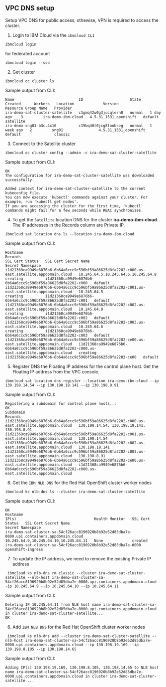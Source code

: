## VPC DNS setup

Setup VPC DNS for public access, othewise, VPN is required to access the cluster.

1. Login to IBM Cloud via the `ibmcloud CLI`

```
ibmcloud login
``` 

for federated account 

```
ibmcloud login --sso
``` 

2. Get cluster

```
ibmcloud oc cluster ls
```

Sample output from CLI:
```
Name                             ID                     State    Created      Workers   Location             Version                 Resource Group Name   Provider   
ira-demo-sat-cluster-satellite   c1gmq42w0g3jucqlern0   normal   1 day ago    3         ira-demo-ibm-cloud   4.5.31_1531_openshift   default               satellite   
ira-demo-sng01-b3c.4x16          c19bq46t0jcg8lonbseg   normal   1 week ago   2         sng01                4.5.31_1531_openshift   default               classic  
```
3. Connect to the Satellite cluster

```
ibmcloud oc cluster config --admin -c ira-demo-sat-cluster-satellite
```
Sample output from CLI:
```
OK
The configuration for ira-demo-sat-cluster-satellite was downloaded successfully.

Added context for ira-demo-sat-cluster-satellite to the current kubeconfig file.
You can now execute 'kubectl' commands against your cluster. For example, run 'kubectl get nodes'.
If you are accessing the cluster for the first time, 'kubectl' commands might fail for a few seconds while RBAC synchronizes.

```

4. To get the `Satellite` location DNS for the cluster **ira-demo-ibm-cloud**. The IP addresses in the Records column are Private IP.

```
ibmcloud sat location dns ls --location ira-demo-ibm-cloud
```

Sample output from CLI:
```
Hostname                                                                                        Records                                                                                         SSL Cert Status   SSL Cert Secret Name                                          Secret Namespace
i1d21368ca9949e6876b6-6b64a6ccc9c596bf59a86625d8fa2202-c000.us-east.satellite.appdomain.cloud   10.245.64.5,10.245.64.6,10.245.64.8                                                             creating          i1d21368ca9949e6876b6-6b64a6ccc9c596bf59a86625d8fa2202-c000   default
i1d21368ca9949e6876b6-6b64a6ccc9c596bf59a86625d8fa2202-c001.us-east.satellite.appdomain.cloud   10.245.64.5                                                                                     creating          i1d21368ca9949e6876b6-6b64a6ccc9c596bf59a86625d8fa2202-c001   default
i1d21368ca9949e6876b6-6b64a6ccc9c596bf59a86625d8fa2202-c002.us-east.satellite.appdomain.cloud   10.245.64.8                                                                                     creating          i1d21368ca9949e6876b6-6b64a6ccc9c596bf59a86625d8fa2202-c002   default
i1d21368ca9949e6876b6-6b64a6ccc9c596bf59a86625d8fa2202-c003.us-east.satellite.appdomain.cloud   10.245.64.6                                                                                     creating          i1d21368ca9949e6876b6-6b64a6ccc9c596bf59a86625d8fa2202-c003   default
i1d21368ca9949e6876b6-6b64a6ccc9c596bf59a86625d8fa2202-ce00.us-east.satellite.appdomain.cloud   i1d21368ca9949e6876b6-6b64a6ccc9c596bf59a86625d8fa2202-c000.us-east.satellite.appdomain.cloud   creating          i1d21368ca9949e6876b6-6b64a6ccc9c596bf59a86625d8fa2202-ce00   default

```

5. Register DNS the Floating IP address for the control plane host.  Get the Floating IP address from the VPC console.

```
ibmcloud sat location dns register --location ira-demo-ibm-cloud --ip 130.198.14.54 --ip 130.198.19.141 --ip 130.198.8.91
```

Sample output from CLI:
```
Registering a subdomain for control plane hosts...
OK
Subdomain                                                                                       Records
i1d21368ca9949e6876b6-6b64a6ccc9c596bf59a86625d8fa2202-c000.us-east.satellite.appdomain.cloud   130.198.14.54, 130.198.19.141, 130.198.8.91
i1d21368ca9949e6876b6-6b64a6ccc9c596bf59a86625d8fa2202-c001.us-east.satellite.appdomain.cloud   130.198.14.54
i1d21368ca9949e6876b6-6b64a6ccc9c596bf59a86625d8fa2202-c002.us-east.satellite.appdomain.cloud   130.198.19.141
i1d21368ca9949e6876b6-6b64a6ccc9c596bf59a86625d8fa2202-c003.us-east.satellite.appdomain.cloud   130.198.8.91
i1d21368ca9949e6876b6-6b64a6ccc9c596bf59a86625d8fa2202-ce00.us-east.satellite.appdomain.cloud   i1d21368ca9949e6876b6-6b64a6ccc9c596bf59a86625d8fa2202-c000.us-east.satellite.appdomain.cloud
```

6. Get the `IBM NLB DNS` for the Red Hat OpenShift cluster worker nodes

```
ibmcloud ks nlb-dns ls --cluster ira-demo-sat-cluster-satellite
```

Sample output from CLI:
```
OK
Hostname                                                                                       IP(s)                                   Health Monitor   SSL Cert Status   SSL Cert Secret Name                                            Secret Namespace
ira-demo-sat-cluster-sa-54cf26acc8196920b8b92e52d85dba7e-0000.upi.containers.appdomain.cloud   10.245.64.9,10.245.64.10,10.245.64.11   None             created           ira-demo-sat-cluster-sa-54cf26acc8196920b8b92e52d85dba7e-0000   openshift-ingress
```

7. To update the IP address, we need to remove the existing Private IP address

```
 ibmcloud ks nlb-dns rm classic --cluster ira-demo-sat-cluster-satellite --nlb-host ira-demo-sat-cluster-sa-54cf26acc8196920b8b92e52d85dba7e-0000.upi.containers.appdomain.cloud --ip 10.245.64.9 --ip 10.245.64.10 --ip 10.245.64.11
```

Sample output from CLI:
```
Deleting IP 10.245.64.11 from NLB host name ira-demo-sat-cluster-sa-54cf26acc8196920b8b92e52d85dba7e-0000.upi.containers.appdomain.cloud in cluster ira-demo-sat-cluster-satellite...
OK
```

6. Add `IBM NLB DNS` for the Red Hat OpenShift cluster worker nodes


```
 ibmcloud ks nlb-dns add --cluster ira-demo-sat-cluster-satellite --nlb-host ira-demo-sat-cluster-sa-54cf26acc8196920b8b92e52d85dba7e-0000.upi.containers.appdomain.cloud --ip 130.198.19.169 --ip 130.198.8.105 --ip 130.198.14.65
```

Sample output from CLI:
```
Adding IP(s) 130.198.19.169, 130.198.8.105, 130.198.14.65 to NLB host name ira-demo-sat-cluster-sa-54cf26acc8196920b8b92e52d85dba7e-0000.upi.containers.appdomain.cloud in cluster ira-demo-sat-cluster-satellite ...
```




